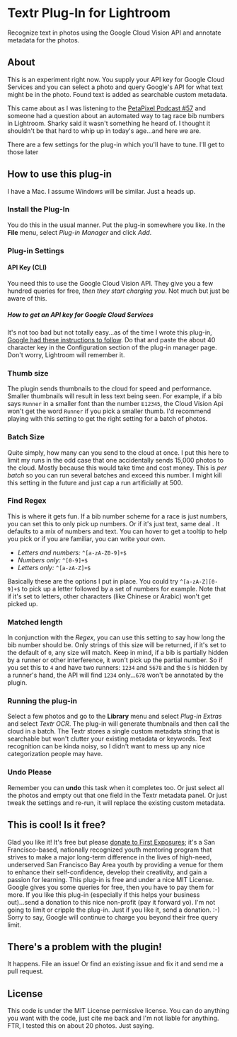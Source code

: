 # Textr Plug-In for Lightroom #

Recognize text in photos using the Google Cloud Vision API and
annotate metadata for the photos.

## About

This is an experiment right now.  You supply your API key for Google
Cloud Services and you can select a photo and query Google's API for
what text might be in the photo.  Found text is added as searchable
custom metadata.

This came about as I was listening to
the [PetaPixel Podcast #57][PPP57] and someone had a question about an
automated way to tag race bib numbers in Lightroom.  Sharky said it
wasn't something he heard of.  I thought it shouldn't be that hard to
whip up in today's age...and here we are.

[PPP57]: https://petapixel.com/2016/03/20/ep-57-strobist-david-hobby-sticks-consumers/

There are a few settings for the plug-in which you'll have to
tune. I'll get to those later

## How to use this plug-in

I have a Mac. I assume Windows will be similar. Just a heads up.

### Install the Plug-In

You do this in the usual manner.  Put the plug-in somewhere you like.
In the **File** menu, select *Plug-in Manager* and click *Add*.

### Plug-in Settings

#### API Key (CLI)

You need this to use the Google Cloud Vision API.  They give you a few
hundred queries for free, *then they start charging you*.  Not much but
just be aware of this.

##### How to get an API key for Google Cloud Services

It's not too bad but not totally easy...as of the time I wrote this
plug-in, [Google had these instructions to follow][apikey].  Do that
and paste the about 40 character key in the Configuration section of
the plug-in manager page.  Don't worry, Lightroom will remember it.

[apikey]: https://support.google.com/cloud/answer/6158862?hl=en "Google Help Page"

### Thumb size

The plugin sends thumbnails to the cloud for speed and
performance. Smaller thumbnails will result in less text being
seen. For example, if a bib says `Runner` in a smaller font than the
number `E12345`, the Cloud Vision Api won't get the word `Runner` if
you pick a smaller thumb.  I'd recommend playing with this setting to
get the right setting for a batch of photos.

### Batch Size

Quite simply, how many can you send to the cloud at once. I put this
here to limit my runs in the odd case that one accidentally sends
15,000 photos to the cloud.  Mostly because this would take time and
cost money.  This is *per batch* so you can run several batches and
exceed this number.  I might kill this setting in the future and just
cap a run artificially at 500.

### Find Regex

This is where it gets fun. If a bib number scheme for a race is just
numbers, you can set this to only pick up numbers.  Or if it's just
text, same deal . It defaults to a mix of numbers and text.  You can
hover to get a tooltip to help you pick or if you are familiar, you
can write your own.

  * *Letters and numbers:* `^[a-zA-Z0-9]+$`
  * *Numbers only:* `^[0-9]+$`
  * *Letters only:* `^[a-zA-Z]+$`
  
Basically these are the options I put in place.  You could try
`^[a-zA-Z][0-9]+$` to pick up a letter followed by a set of numbers
for example. Note that if it's set to letters, other characters (like
Chinese or Arabic) won't get picked up.

### Matched length

In conjunction with the *Regex*, you can use this setting to say how
long the bib number should be.  Only strings of this size will be
returned, if it's set to the default of `0`, any size will match.
Keep in mind, if a bib is partially hidden by a runner or other
interference, it won't pick up the partial number. So if you set this
to `4` and have two runners: `1234` and `5678` and the `5` is hidden
by a runner's hand, the API will find `1234` only...`678` won't be
annotated by the plugin.

### Running the plug-in

Select a few photos and go to the **Library** menu and select *Plug-in
Extras* and select *Textr OCR*.  The plug-in will generate thumbnails
and then call the cloud in a batch.  The Textr stores a single custom
metadata string that is searchable but won't clutter your existing
metadata or keywords.  Text recognition can be kinda noisy, so I
didn't want to mess up any nice categorization people may have.

### Undo Please
Remember you can **undo** this task when it completes too. Or just
select all the photos and empty out that one field in the Textr
metadata panel. Or just tweak the settings and re-run, it will replace
the existing custom metadata.

## This is cool! Is it free? 

Glad you like it! It's free but
please [donate to First Exposures][FirstExposures]; it's a San
Francisco-based, nationally recognized youth mentoring program that
strives to make a major long-term difference in the lives of
high-need, underserved San Francisco Bay Area youth by providing a
venue for them to enhance their self-confidence, develop their
creativity, and gain a passion for learning. This plug-in is free and
under a nice MIT License. Google gives you some queries for free, then
you have to pay them for more.  If you like this plug-in (especially
if this helps your business out)...send a donation to this nice
non-profit (pay it forward yo).  I'm not going to limit or cripple the
plug-in.  Just if you like it, send a donation. :-) Sorry to say,
Google will continue to charge you beyond their free query limit.

[FirstExposures]: http://www.firstexposures.org/ "Donate please!"

## There's a problem with the plugin!

It happens. File an issue! Or find an existing issue and fix it and
send me a pull request.

## License ##

This code is under the MIT License permissive license.  You can do
anything you want with the code, just cite me back and I'm not liable
for anything.  FTR, I tested this on about 20 photos. Just saying. 
